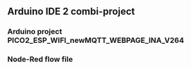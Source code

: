 ## Arduino IDE 2 combi-project
### Arduino project PICO2_ESP_WIFI_newMQTT_WEBPAGE_INA_V264
### Node-Red flow file
